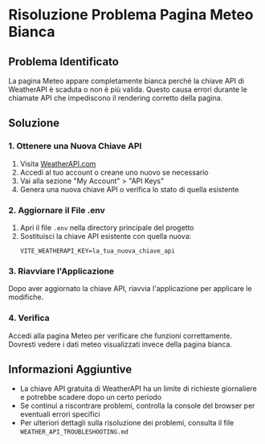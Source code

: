 # Risoluzione Problema Pagina Meteo Bianca

## Problema Identificato

La pagina Meteo appare completamente bianca perché la chiave API di WeatherAPI è scaduta o non è più valida. Questo causa errori durante le chiamate API che impediscono il rendering corretto della pagina.

## Soluzione

### 1. Ottenere una Nuova Chiave API

1. Visita [WeatherAPI.com](https://www.weatherapi.com/)
2. Accedi al tuo account o creane uno nuovo se necessario
3. Vai alla sezione "My Account" > "API Keys"
4. Genera una nuova chiave API o verifica lo stato di quella esistente

### 2. Aggiornare il File .env

1. Apri il file `.env` nella directory principale del progetto
2. Sostituisci la chiave API esistente con quella nuova:
   ```
   VITE_WEATHERAPI_KEY=la_tua_nuova_chiave_api
   ```

### 3. Riavviare l'Applicazione

Dopo aver aggiornato la chiave API, riavvia l'applicazione per applicare le modifiche.

### 4. Verifica

Accedi alla pagina Meteo per verificare che funzioni correttamente. Dovresti vedere i dati meteo visualizzati invece della pagina bianca.

## Informazioni Aggiuntive

- La chiave API gratuita di WeatherAPI ha un limite di richieste giornaliere e potrebbe scadere dopo un certo periodo
- Se continui a riscontrare problemi, controlla la console del browser per eventuali errori specifici
- Per ulteriori dettagli sulla risoluzione dei problemi, consulta il file `WEATHER_API_TROUBLESHOOTING.md`
